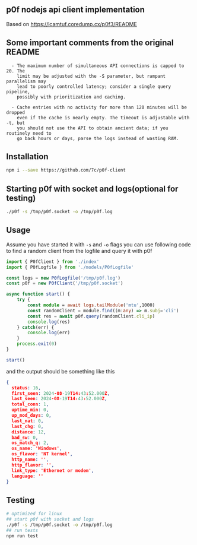 ## p0f nodejs api client implementation
Based on https://lcamtuf.coredump.cx/p0f3/README


## Some important comments from the original README
```
  - The maximum number of simultaneous API connections is capped to 20. The
    limit may be adjusted with the -S parameter, but rampant parallelism may
    lead to poorly controlled latency; consider a single query pipeline,
    possibly with prioritization and caching.

  - Cache entries with no activity for more than 120 minutes will be dropped
    even if the cache is nearly empty. The timeout is adjustable with -t, but
    you should not use the API to obtain ancient data; if you routinely need to
    go back hours or days, parse the logs instead of wasting RAM.
```

## Installation
```bash
npm i --save https://github.com/7c/p0f-client
```
## Starting p0f with socket and logs(optional for testing)
```bash
./p0f -s /tmp/p0f.socket -o /tmp/p0f.log
```

## Usage
Assume you have started it with `-s` and `-o` flags you can use following code to find a random client from the logfile and query it with p0f

```typescript
import { P0fClient } from './index'
import { P0fLogfile } from './models/P0fLogfile'

const logs = new P0fLogfile('/tmp/p0f.log')
const p0f = new P0fClient('/tmp/p0f.socket')

async function start() {
    try {
        const module = await logs.tailModule('mtu',1000)
        const randomClient = module.find((m:any) => m.subj='cli')
        const res = await p0f.query(randomClient.cli_ip)
        console.log(res)
    } catch(err) {
        console.log(err)
    }
    process.exit(0)
}

start()
```

and the output should be something like this
```json
{
  status: 16,
  first_seen: 2024-08-19T14:43:52.000Z,
  last_seen: 2024-08-19T14:43:52.000Z,
  total_conn: 1,
  uptime_min: 0,
  up_mod_days: 0,
  last_nat: 0,
  last_chg: 0,
  distance: 12,
  bad_sw: 0,
  os_match_q: 2,
  os_name: 'Windows',
  os_flavor: 'NT kernel',
  http_name: '',
  http_flavor: '',
  link_type: 'Ethernet or modem',
  language: ''
}
```


## Testing
```bash
# optimized for linux
## start p0f with socket and logs
./p0f -s /tmp/p0f.socket -o /tmp/p0f.log
## run tests
npm run test
```